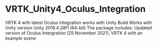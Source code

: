 # VRTK_Unity4_Oculus_Integration
VRTK 4 with latest Oculus Integration works with Unity Build
Works with Unity version Unity 2019.4.28f1 (64-bit)
The package includes: Updated version of Oculus Intergration (25 November 2021),
VRTK 4 with an example scene
